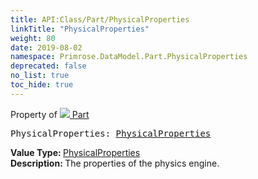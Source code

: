 ```yaml
---
title: API:Class/Part/PhysicalProperties
linkTitle: "PhysicalProperties"
weight: 80
date: 2019-08-02
namespace: Primrose.DataModel.Part.PhysicalProperties
deprecated: false
no_list: true
toc_hide: true
---
```

Property of <a href="/docs/api-reference/Class/Part"><img src="/icons/silk/brick.png"/>&nbsp;Part</a>
<pre class="method-declaration">
PhysicalProperties: <a class="type" href="/docs/api-reference/DataType/PhysicalProperties">PhysicalProperties</a></pre>
<b>Value Type: </b>
<a class="type" href="/docs/api-reference/DataType/PhysicalProperties">PhysicalProperties</a>
<br/>
<b>Description: </b>
The properties of the physics engine.

